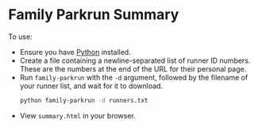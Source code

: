 # Family Parkrun Summary

To use:

- Ensure you have [Python][] installed.
- Create a file containing a newline-separated list of runner ID numbers.
  These are the numbers at the end of the URL for their personal page.
- Run `family-parkrun` with the `-d` argument, followed by the filename
  of your runner list, and wait for it to download.
  ```bash
  python family-parkrun -d runners.txt
  ```
- View `summary.html` in your browser.

[python]: https://www.python.org
